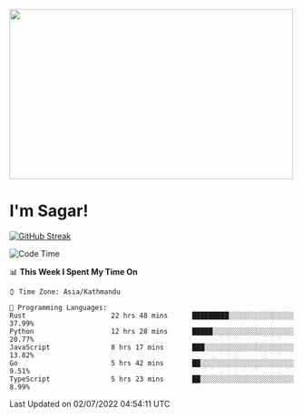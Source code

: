 
<img src="https://media.giphy.com/media/3ornk57KwDXf81rjWM/giphy.gif" width="500" height="300" frameBorder="0" class="giphy-embed" allowFullScreen></img>

#   I'm Sagar!
[![GitHub Streak](https://github-readme-streak-stats.herokuapp.com/?user=sgr2848)](https://git.io/streak-stats)
<!--START_SECTION:waka-->
![Code Time](http://img.shields.io/badge/Code%20Time-0%20secs-blue)

📊 **This Week I Spent My Time On** 

```text
⌚︎ Time Zone: Asia/Kathmandu

💬 Programming Languages: 
Rust                     22 hrs 48 mins      █████████░░░░░░░░░░░░░░░░   37.99% 
Python                   12 hrs 28 mins      █████░░░░░░░░░░░░░░░░░░░░   20.77% 
JavaScript               8 hrs 17 mins       ███░░░░░░░░░░░░░░░░░░░░░░   13.82% 
Go                       5 hrs 42 mins       ██░░░░░░░░░░░░░░░░░░░░░░░   9.51% 
TypeScript               5 hrs 23 mins       ██░░░░░░░░░░░░░░░░░░░░░░░   8.99%

```


 Last Updated on 02/07/2022 04:54:11 UTC
<!--END_SECTION:waka-->
